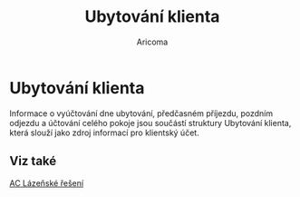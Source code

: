 ﻿---
    title: "Ubytování klienta"
    author: Aricoma
    ms.date: 04/30/2018
    ms.topic: article
    ms.prod: dynamics-nav-2017
    ms.contentlocale: cs-cz
    ms.lasthandoff: 04/30/2018
---

# Ubytování klienta

Informace o vyúčtování dne ubytování, předčasném příjezdu, pozdním odjezdu a účtování celého pokoje jsou součástí struktury Ubytování klienta, která slouží jako zdroj informací pro klientský účet. 


## <a name="see-also"></a>Viz také
[AC Lázeňské řešení](ac-spa-solution.md)